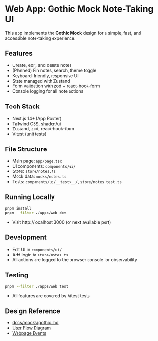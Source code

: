 # Web App: Gothic Mock Note-Taking UI

This app implements the **Gothic Mock** design for a simple, fast, and accessible note-taking experience.

## Features
- Create, edit, and delete notes
- (Planned) Pin notes, search, theme toggle
- Keyboard-friendly, responsive UI
- State managed with Zustand
- Form validation with zod + react-hook-form
- Console logging for all note actions

## Tech Stack
- Next.js 14+ (App Router)
- Tailwind CSS, shadcn/ui
- Zustand, zod, react-hook-form
- Vitest (unit tests)

## File Structure
- Main page: `app/page.tsx`
- UI components: `components/ui/`
- Store: `store/notes.ts`
- Mock data: `mocks/notes.ts`
- Tests: `components/ui/__tests__/`, `store/notes.test.ts`

## Running Locally
```sh
pnpm install
pnpm --filter ./apps/web dev
```
- Visit http://localhost:3000 (or next available port)

## Development
- Edit UI in `components/ui/`
- Add logic to `store/notes.ts`
- All actions are logged to the browser console for observability

## Testing
```sh
pnpm --filter ./apps/web test
```
- All features are covered by Vitest tests

## Design Reference
- [docs/mocks/gothic.md](../../docs/mocks/gothic.md)
- [User Flow Diagram](../../docs/diagrams/user-interactions.md)
- [Webpage Events](../../docs/diagrams/webpage-events.md) 